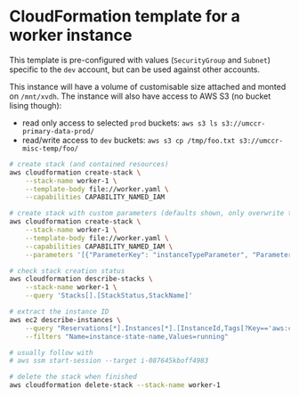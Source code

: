 # CloudFormation template for a worker instance
This template is pre-configured with values (`SecurityGroup` and `Subnet`) specific to the `dev` account, but can be used against other accounts.

This instance will have a volume of customisable size attached and monted on `/mnt/xvdh`. The instance will also have access to AWS S3 (no bucket lising though):
- read only access to selected `prod` buckets: `aws s3 ls s3://umccr-primary-data-prod/`
- read/write access to `dev` buckets: `aws s3 cp /tmp/foo.txt s3://umccr-misc-temp/foo/`

```bash
# create stack (and contained resources)
aws cloudformation create-stack \
    --stack-name worker-1 \
    --template-body file://worker.yaml \
    --capabilities CAPABILITY_NAMED_IAM

# create stack with custom parameters (defaults shown, only overwrite the ones you want to change)
aws cloudformation create-stack \
    --stack-name worker-1 \
    --template-body file://worker.yaml \
    --capabilities CAPABILITY_NAMED_IAM \
    --parameters '[{"ParameterKey": "instanceTypeParameter", "ParameterValue": "m4.large"}, {"ParameterKey": "instanceMaxSpotPriceParameter", "ParameterValue": "0.04"}, {"ParameterKey": "instanceDiskSpaceParameter", "ParameterValue": "100"}, {"ParameterKey": "instanceSecurityGroup", "ParameterValue": "sg-c13f6abc"}, {"ParameterKey": "instanceSubnet", "ParameterValue": "subnet-d93b35be"}]'

# check stack creation status
aws cloudformation describe-stacks \
    --stack-name worker-1 \
    --query 'Stacks[].[StackStatus,StackName]'

# extract the instance ID
aws ec2 describe-instances \
    --query "Reservations[*].Instances[*].[InstanceId,Tags[?Key=='aws:cloudformation:stack-name'].Value]" \
    --filters "Name=instance-state-name,Values=running"

# usually follow with
# aws ssm start-session --target i-087645kboff4983

# delete the stack when finished
aws cloudformation delete-stack --stack-name worker-1
```